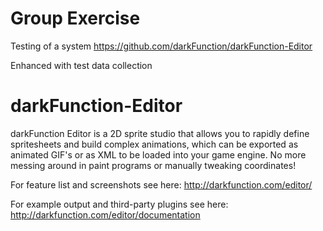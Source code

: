 # Group Exercise

Testing of a system
https://github.com/darkFunction/darkFunction-Editor

Enhanced with test data collection

darkFunction-Editor
===================

  darkFunction Editor is a 2D sprite studio that allows you to rapidly define spritesheets and build complex animations, which can be exported as animated GIF's or as XML to be loaded into your game engine. No more messing around in paint programs or manually tweaking coordinates!

For feature list and screenshots see here:
http://darkfunction.com/editor/

For example output and third-party plugins see here:
http://darkfunction.com/editor/documentation
